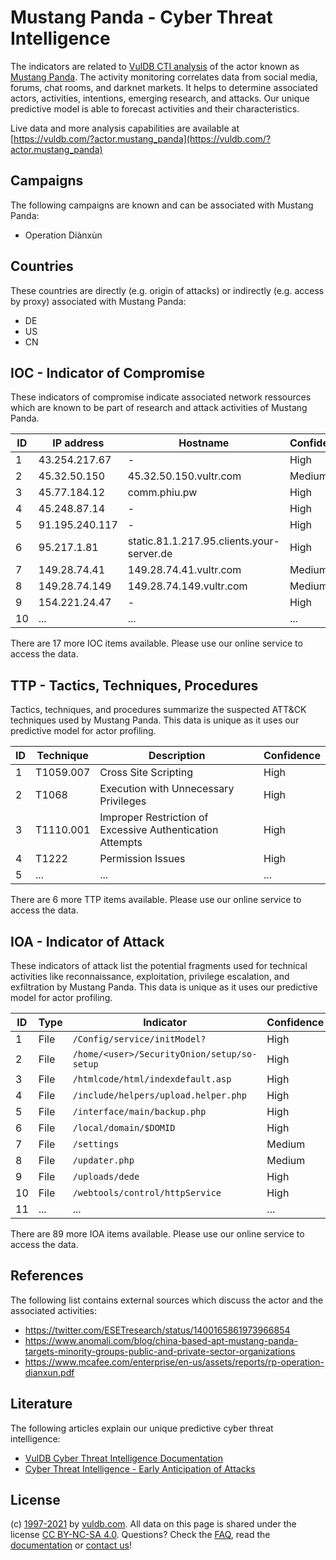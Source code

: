 # Mustang Panda - Cyber Threat Intelligence

The indicators are related to [VulDB CTI analysis](https://vuldb.com/?doc.cti) of the actor known as [Mustang Panda](https://vuldb.com/?actor.mustang_panda). The activity monitoring correlates data from social media, forums, chat rooms, and darknet markets. It helps to determine associated actors, activities, intentions, emerging research, and attacks. Our unique predictive model is able to forecast activities and their characteristics.

Live data and more analysis capabilities are available at [https://vuldb.com/?actor.mustang_panda](https://vuldb.com/?actor.mustang_panda)

## Campaigns

The following campaigns are known and can be associated with Mustang Panda:

* Operation Diànxùn

## Countries

These countries are directly (e.g. origin of attacks) or indirectly (e.g. access by proxy) associated with Mustang Panda:

* DE
* US
* CN

## IOC - Indicator of Compromise

These indicators of compromise indicate associated network ressources which are known to be part of research and attack activities of Mustang Panda.

ID | IP address | Hostname | Confidence
-- | ---------- | -------- | ----------
1 | 43.254.217.67 | - | High
2 | 45.32.50.150 | 45.32.50.150.vultr.com | Medium
3 | 45.77.184.12 | comm.phiu.pw | High
4 | 45.248.87.14 | - | High
5 | 91.195.240.117 | - | High
6 | 95.217.1.81 | static.81.1.217.95.clients.your-server.de | High
7 | 149.28.74.41 | 149.28.74.41.vultr.com | Medium
8 | 149.28.74.149 | 149.28.74.149.vultr.com | Medium
9 | 154.221.24.47 | - | High
10 | ... | ... | ...

There are 17 more IOC items available. Please use our online service to access the data.

## TTP - Tactics, Techniques, Procedures

Tactics, techniques, and procedures summarize the suspected ATT&CK techniques used by Mustang Panda. This data is unique as it uses our predictive model for actor profiling.

ID | Technique | Description | Confidence
-- | --------- | ----------- | ----------
1 | T1059.007 | Cross Site Scripting | High
2 | T1068 | Execution with Unnecessary Privileges | High
3 | T1110.001 | Improper Restriction of Excessive Authentication Attempts | High
4 | T1222 | Permission Issues | High
5 | ... | ... | ...

There are 6 more TTP items available. Please use our online service to access the data.

## IOA - Indicator of Attack

These indicators of attack list the potential fragments used for technical activities like reconnaissance, exploitation, privilege escalation, and exfiltration by Mustang Panda. This data is unique as it uses our predictive model for actor profiling.

ID | Type | Indicator | Confidence
-- | ---- | --------- | ----------
1 | File | `/Config/service/initModel?` | High
2 | File | `/home/<user>/SecurityOnion/setup/so-setup` | High
3 | File | `/htmlcode/html/indexdefault.asp` | High
4 | File | `/include/helpers/upload.helper.php` | High
5 | File | `/interface/main/backup.php` | High
6 | File | `/local/domain/$DOMID` | High
7 | File | `/settings` | Medium
8 | File | `/updater.php` | Medium
9 | File | `/uploads/dede` | High
10 | File | `/webtools/control/httpService` | High
11 | ... | ... | ...

There are 89 more IOA items available. Please use our online service to access the data.

## References

The following list contains external sources which discuss the actor and the associated activities:

* https://twitter.com/ESETresearch/status/1400165861973966854
* https://www.anomali.com/blog/china-based-apt-mustang-panda-targets-minority-groups-public-and-private-sector-organizations
* https://www.mcafee.com/enterprise/en-us/assets/reports/rp-operation-dianxun.pdf

## Literature

The following articles explain our unique predictive cyber threat intelligence:

* [VulDB Cyber Threat Intelligence Documentation](https://vuldb.com/?doc.cti)
* [Cyber Threat Intelligence - Early Anticipation of Attacks](https://www.scip.ch/en/?labs.20201022)

## License

(c) [1997-2021](https://vuldb.com/?doc.changelog) by [vuldb.com](https://vuldb.com/?doc.about). All data on this page is shared under the license [CC BY-NC-SA 4.0](https://creativecommons.org/licenses/by-nc-sa/4.0/). Questions? Check the [FAQ](https://vuldb.com/?doc.faq), read the [documentation](https://vuldb.com/?doc) or [contact us](https://vuldb.com/?contact)!
